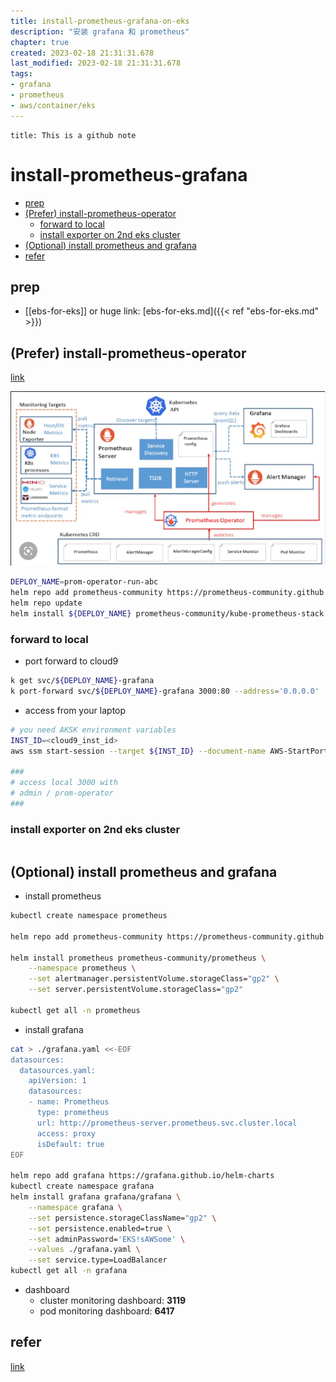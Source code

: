 ```yaml
---
title: install-prometheus-grafana-on-eks
description: "安装 grafana 和 prometheus"
chapter: true
created: 2023-02-18 21:31:31.678
last_modified: 2023-02-18 21:31:31.678
tags: 
- grafana 
- prometheus 
- aws/container/eks 
---
```


```ad-attention
title: This is a github note

```

# install-prometheus-grafana

- [prep](#prep)
- [(Prefer) install-prometheus-operator](#prefer-install-prometheus-operator)
	- [forward to local](#forward-to-local)
	- [install exporter on 2nd eks cluster](#install-exporter-on-2nd-eks-cluster)
- [(Optional) install prometheus and grafana](#optional-install-prometheus-and-grafana)
- [refer](#refer)


## prep

- [[ebs-for-eks]]  or huge link: [ebs-for-eks.md]({{< ref "ebs-for-eks.md" >}}) 

## (Prefer) install-prometheus-operator
[link](https://blog.devgenius.io/step-by-step-guide-to-setting-up-prometheus-operator-in-your-kubernetes-cluster-7167a8228877)

![install-prometheus-grafana-png-1.png](install-prometheus-grafana-png-1.png)

```sh
DEPLOY_NAME=prom-operator-run-abc
helm repo add prometheus-community https://prometheus-community.github.io/helm-charts
helm repo update
helm install ${DEPLOY_NAME} prometheus-community/kube-prometheus-stack

```

### forward to local
- port forward to cloud9
```sh
k get svc/${DEPLOY_NAME}-grafana
k port-forward svc/${DEPLOY_NAME}-grafana 3000:80 --address='0.0.0.0'

```
- access from your laptop
```sh
# you need AKSK environment variables
INST_ID=<cloud9_inst_id>
aws ssm start-session --target ${INST_ID} --document-name AWS-StartPortForwardingSession --parameters '{"localPortNumber":["3000"],"portNumber":["3000"]}'

###
# access local 3000 with 
# admin / prom-operator
###

```

### install exporter on 2nd eks cluster
```sh

```


## (Optional) install prometheus and grafana

- install prometheus
```sh
kubectl create namespace prometheus

helm repo add prometheus-community https://prometheus-community.github.io/helm-charts

helm install prometheus prometheus-community/prometheus \
    --namespace prometheus \
    --set alertmanager.persistentVolume.storageClass="gp2" \
    --set server.persistentVolume.storageClass="gp2"

kubectl get all -n prometheus

```

- install grafana
```sh
cat > ./grafana.yaml <<-EOF
datasources:
  datasources.yaml:
    apiVersion: 1
    datasources:
    - name: Prometheus
      type: prometheus
      url: http://prometheus-server.prometheus.svc.cluster.local
      access: proxy
      isDefault: true
EOF

helm repo add grafana https://grafana.github.io/helm-charts
kubectl create namespace grafana
helm install grafana grafana/grafana \
    --namespace grafana \
    --set persistence.storageClassName="gp2" \
    --set persistence.enabled=true \
    --set adminPassword='EKS!sAWSome' \
    --values ./grafana.yaml \
    --set service.type=LoadBalancer
kubectl get all -n grafana

```

- dashboard
	- cluster monitoring dashboard: **3119**
	- pod monitoring dashboard: **6417**


## refer
[link](https://archive.eksworkshop.com/intermediate/240_monitoring/prereqs/) 



